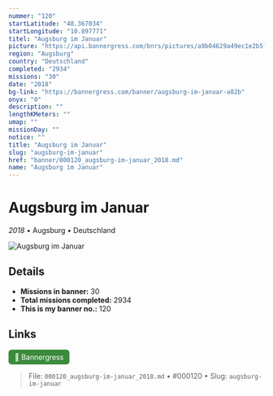 ```yaml
---
nummer: "120"
startLatitude: "48.367034"
startLongitude: "10.897771"
titel: "Augsburg im Januar"
picture: "https://api.bannergress.com/bnrs/pictures/a9b04629a49ec1e2b5f13c1fad7f785a"
region: "Augsburg"
country: "Deutschland"
completed: "2934"
missions: "30"
date: "2018"
bg-link: "https://bannergress.com/banner/augsburg-im-januar-a82b"
onyx: "0"
description: ""
lengthKMeters: ""
umap: ""
missionDay: ""
notice: ""
title: "Augsburg im Januar"
slug: "augsburg-im-januar"
href: "banner/000120_augsburg-im-januar_2018.md"
name: "Augsburg im Januar"
---
```

# Augsburg im Januar

*2018* • Augsburg • Deutschland

![Augsburg im Januar](https://api.bannergress.com/bnrs/pictures/a9b04629a49ec1e2b5f13c1fad7f785a)



## Details

- **Missions in banner:** 30
- **Total missions completed:** 2934
- **This is my banner no.:** 120





## Links
<a href="https://bannergress.com/banner/augsburg-im-januar-a82b" target="_blank" style="display:inline-block;margin-right:8px;padding:6px 12px;background:#3c8b3c;color:#fff;text-decoration:none;border-radius:6px;">🔗 Bannergress</a>



> File: `000120_augsburg-im-januar_2018.md`
> • #000120
> • Slug: `augsburg-im-januar`
